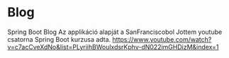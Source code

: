 # Blog
Spring Boot Blog
Az applikáció alapját a SanFranciscobol Jottem youtube csatorna Spring Boot kurzusa adta. 
https://www.youtube.com/watch?v=c7acCveXdNo&list=PLyriihBWoulxdsrKphv-dN022imGHDizM&index=1
